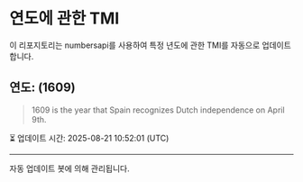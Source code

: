 
# 연도에 관한 TMI

이 리포지토리는 numbersapi를 사용하여 특정 년도에 관한 TMI를 자동으로 업데이트합니다.

## 연도: (1609)
> 1609 is the year that Spain recognizes Dutch independence on April 9th.

⏳ 업데이트 시간: 2025-08-21 10:52:01 (UTC)

---
자동 업데이트 봇에 의해 관리됩니다.
